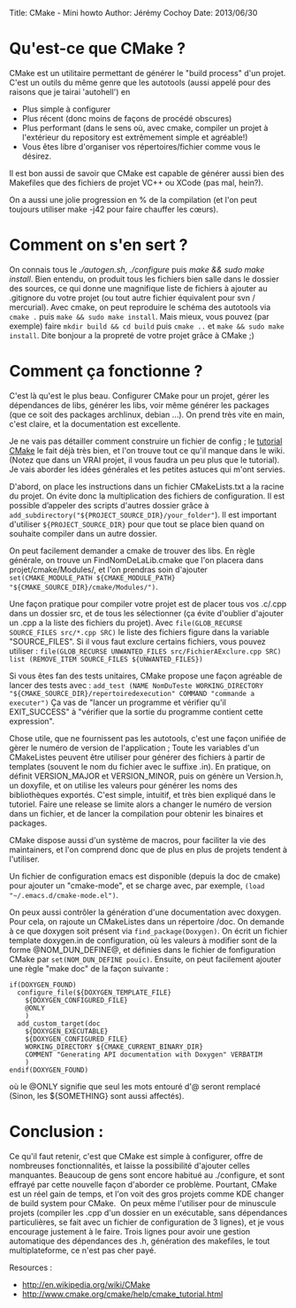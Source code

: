 ﻿Title: CMake - Mini howto
Author: Jérémy Cochoy
Date: 2013/06/30

Qu'est-ce que CMake ?
=====================

CMake est un utilitaire permettant de générer le "build process" d'un projet. C'est un outils du même genre que les autotools (aussi appelé pour des raisons que je tairai 'autohell') en

  * Plus simple à configurer
  * Plus récent (donc moins de façons de procédé obscures)
  * Plus performant (dans le sens où, avec cmake, compiler un projet à l'extérieur du repository est extrêmement simple et agréable!)
  * Vous êtes libre d'organiser vos répertoires/fichier comme vous le désirez.

Il est bon aussi de savoir que CMake est capable de générer aussi bien des Makefiles que des fichiers de projet VC++ ou XCode (pas mal, hein?).

On a aussi une jolie progression en % de la compilation (et l'on peut toujours utiliser make -j42 pour faire chauffer les cœurs).

Comment on s'en sert ?
======================

On connais tous le _./autogen.sh_, _./configure_ puis _make && sudo make install_. Bien entendu, on produit tous les fichiers bien salle dans le dossier des sources, ce qui donne une magnifique liste de fichiers à ajouter au .gitignore du votre projet (ou tout autre fichier équivalent pour svn / mercurial). Avec cmake, on peut reproduire le schéma des autotools via `cmake .` puis `make && sudo make install`. Mais mieux, vous pouvez (par exemple) faire `mkdir build && cd build` puis `cmake ..` et `make && sudo make install`. Dite bonjour a la propreté de votre projet grâce à CMake ;)

Comment ça fonctionne ?
=======================
C'est là qu'est le plus beau. Configurer CMake pour un projet, gérer les dépendances de libs, générer les libs, voir même générer les packages (que ce soit des packages archlinux, debian ...). On prend très vite en main, c'est claire, et la documentation est excellente.

Je ne vais pas détailler comment construire un fichier de config ; le [tutorial CMake](http://www.cmake.org/cmake/help/cmake_tutorial.html) le fait déjà très bien, et l'on trouve tout ce qu'il manque dans le wiki. (Notez que dans un VRAI projet, il vous faudra un peu plus que le tutorial). Je vais aborder les idées générales et les petites astuces qui m'ont servies.

D'abord, on place les instructions dans un fichier CMakeLists.txt a la racine du projet. On évite donc la multiplication des fichiers de configuration. Il est possible d’appeler des scripts d'autres dossier grâce à `add_subdirectory("${PROJECT_SOURCE_DIR}/your_folder"`). Il est important d'utiliser `${PROJECT_SOURCE_DIR}` pour que tout se place bien quand on souhaite compiler dans un autre dossier.

On peut facilement demander a cmake de trouver des libs. En règle générale, on trouve un FindNomDeLaLib.cmake que l'on placera dans projet/cmake/Modules/, et l'on prendras soin d'ajouter `set(CMAKE_MODULE_PATH ${CMAKE_MODULE_PATH} "${CMAKE_SOURCE_DIR}/cmake/Modules/")`.

Une façon pratique pour compiler votre projet est de placer tous vos .c/.cpp dans un dossier src, et de tous les sélectionner (ça évite d'oublier d'ajouter un .cpp a la liste des fichiers du projet). Avec `file(GLOB_RECURSE SOURCE_FILES src/*.cpp SRC)` le liste des fichiers figure dans la variable "SOURCE_FILES". Si il vous faut exclure certains fichiers, vous pouvez utiliser :
`file(GLOB_RECURSE UNWANTED_FILES src/FichierAExclure.cpp SRC)
list (REMOVE_ITEM SOURCE_FILES ${UNWANTED_FILES})`

Si vous êtes fan des tests unitaires, CMake propose une façon agréable de lancer des tests avec :
`add_test (NAME NomDuTeste WORKING_DIRECTORY "${CMAKE_SOURCE_DIR}/repertoiredexecution" COMMAND "commande a executer")`
Ça vas de "lancer un programme et vérifier qu'il EXIT_SUCCESS" à "vérifier que la sortie du programme contient cette expression".

Chose utile, que ne fournissent pas les autotools, c'est une façon unifiée de gèrer le numéro de version de l'application ; Toute les variables d'un CMakeListes peuvent être utiliser pour générer des fichiers à partir de templates (souvent le nom du fichier avec le suffixe .in). En pratique, on définit VERSION_MAJOR et VERSION_MINOR, puis on génère un Version.h, un doxyfile, et on utilise les valeurs pour générer les noms des bibliothèques exportés. C'est simple, intuitif, et très bien expliqué dans le tutoriel. Faire une release se limite alors a changer le numéro de version dans un fichier, et de lancer la compilation pour obtenir les binaires et packages.

CMake dispose aussi d'un système de macros, pour faciliter la vie des maintainers, et l'on comprend donc que de plus en plus de projets tendent à l'utiliser.

Un fichier de configuration emacs est disponible (depuis la doc de cmake) pour ajouter un "cmake-mode", et se charge avec, par exemple, `(load "~/.emacs.d/cmake-mode.el")`.

On peux aussi contrôler la génération d'une documentation avec doxygen. Pour cela, on rajoute un CMakeListes dans un répertoire /doc. On demande à ce que doxygen soit présent via `find_package(Doxygen)`. On écrit un fichier template doxygen.in de configuration, où les valeurs à modifier sont de la forme @NOM_DUN_DEFINE@, et définies dans le fichier de fonfiguration CMake par `set(NOM_DUN_DEFINE pouïc)`. Ensuite, on peut facilement ajouter une règle "make doc" de la façon suivante :
```
if(DOXYGEN_FOUND)
  configure_file(${DOXYGEN_TEMPLATE_FILE}
    ${DOXYGEN_CONFIGURED_FILE}
    @ONLY
    )
  add_custom_target(doc
    ${DOXYGEN_EXECUTABLE}
    ${DOXYGEN_CONFIGURED_FILE}
    WORKING_DIRECTORY ${CMAKE_CURRENT_BINARY_DIR}
    COMMENT "Generating API documentation with Doxygen" VERBATIM
    )
endif(DOXYGEN_FOUND)
```
où le @ONLY signifie que seul les mots entouré d'@ seront remplacé (Sinon, les ${SOMETHING} sont aussi affectés).

Conclusion :
============

Ce qu'il faut retenir, c'est que CMake est simple à configurer, offre de nombreuses fonctionnalités, et laisse la possibilité d'ajouter celles manquantes. Beaucoup de gens sont encore habitué au ./configure, et sont effrayé par cette nouvelle façon d'aborder ce problème. Pourtant, CMake est un réel gain de temps, et l'on voit des gros projets comme KDE changer de build system pour CMake.  On peux même l'utiliser pour de minuscule projets (compiler les .cpp d'un dossier en un exécutable, sans dépendances particulières, se fait avec un fichier de configuration de 3 lignes), et je vous encourage justement à le faire. Trois lignes pour avoir une gestion automatique des dépendances des .h, génération des makefiles, le tout multiplateforme, ce n'est pas cher payé.

Resources :
  * <http://en.wikipedia.org/wiki/CMake>
  * <http://www.cmake.org/cmake/help/cmake_tutorial.html>